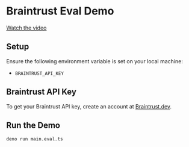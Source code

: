 # Braintrust Eval Demo

[Watch the video](https://www.youtube.com/watch?v=uQNGTcfYilo)

## Setup

Ensure the following environment variable is set on your local machine:

- `BRAINTRUST_API_KEY`

## Braintrust API Key

To get your Braintrust API key, create an account at [Braintrust.dev](https://braintrust.dev).

## Run the Demo

```bash
deno run main.eval.ts
```